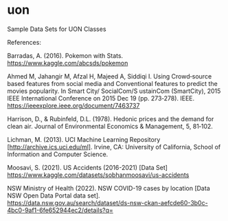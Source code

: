 # uon
Sample Data Sets for UON Classes

References:

Barradas, A. (2016). Pokemon with Stats. https://www.kaggle.com/abcsds/pokemon

Ahmed M, Jahangir M, Afzal H, Majeed A, Siddiqi I. Using Crowd‐source based features from 
social media and Conventional features to predict the movies popularity. In Smart City/ 
SocialCom/S ustainCom (SmartCity), 2015 IEEE International Conference on 2015 Dec 19 (pp. 
273‐278). IEEE. https://ieeexplore.ieee.org/document/7463737 

Harrison, D., & Rubinfeld, D.L. (1978). Hedonic prices and the demand for clean air. Journal of 
Environmental Economics & Management, 5, 81‐102. 

Lichman, M. (2013). UCI Machine Learning Repository [http://archive.ics.uci.edu/ml]. Irvine, CA: 
University of California, School of Information and Computer Science.

Moosavi, S. (2021). US Accidents (2016-2021) [Data Set] https://www.kaggle.com/datasets/sobhanmoosavi/us-accidents

NSW Ministry of Health (2022). NSW COVID-19 cases by location [Data NSW Open Data Portal data set]. https://data.nsw.gov.au/search/dataset/ds-nsw-ckan-aefcde60-3b0c-4bc0-9af1-6fe652944ec2/details?q=
